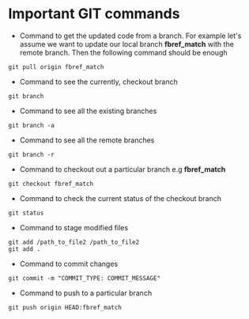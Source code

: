 # Important GIT commands

* Command to get the updated code from a branch. For example let's assume we want to update our local branch **fbref_match** with the remote branch. Then the following command should be enough
```
git pull origin fbref_match
```

* Command to see the currently, checkout branch
```
git branch 
```

* Command to see all the existing branches
```
git branch -a
```

* Command to see all the remote branches
```
git branch -r
```

* Command to checkout out a particular branch e.g **fbref_match**
```
git checkout fbref_match
``` 

* Command to check the current status of the checkout branch
```
git status
```

* Command to stage modified files
```
git add /path_to_file2 /path_to_file2 
git add . 
```

* Command to commit changes
```
git commit -m "COMMIT_TYPE: COMMIT_MESSAGE"
```

* Command to push to a particular branch
```
git push origin HEAD:fbref_match
```
